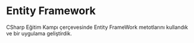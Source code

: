 # Entity Framework 
CSharp Eğitim Kampı çerçevesinde Entity FrameWork metotlarını kullandık ve bir uygulama geliştirdik.
